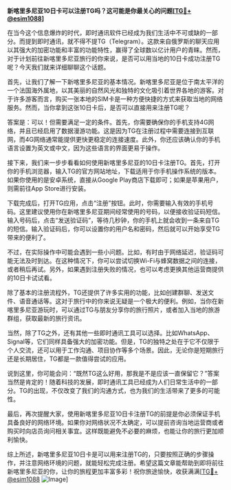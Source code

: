 **新喀里多尼亚10日卡可以注册TG吗？这可能是你最关心的问题[[TG💪+ @esim1088](https://t.me/s/esim1088)]**

在当今这个信息爆炸的时代，即时通讯软件已经成为我们生活中不可或缺的一部分。而提到即时通讯，就不得不提TG（Telegram）。这款来自俄罗斯的聊天应用以其强大的加密功能和丰富的功能特性，赢得了全球数以亿计用户的青睐。然而，对于计划前往新喀里多尼亚旅行的你来说，是否可以用当地的10日卡成功注册TG呢？今天我们就来详细聊聊这个话题。

首先，让我们了解一下新喀里多尼亚的基本情况。新喀里多尼亚是位于南太平洋的一个法国海外属地，以其美丽的自然风光和独特的文化吸引着世界各地的游客。对于许多游客而言，购买一张本地的SIM卡是一种方便快捷的方式来获取当地的网络服务。然而，当你拿到这张10日卡后，是否可以直接用来注册TG呢？

答案是：可以！但需要满足一定的条件。首先，你需要确保你的手机支持4G网络，并且已经启用了数据漫游功能。这是因为TG在注册过程中需要连接到互联网，而4G网络通常能提供更快更稳定的连接速度。此外，你还应该确认你的手机语言设置为英文或中文，因为这些语言的界面更易于操作。

接下来，我们来一步步看看如何使用新喀里多尼亚的10日卡注册TG。首先，打开你的手机浏览器，输入TG的官方网站地址，下载适用于你手机操作系统的版本。如果你使用的是安卓系统，直接从Google Play商店下载即可；如果是苹果用户，则需前往App Store进行安装。

下载完成后，打开TG应用，点击“注册”按钮。此时，你需要输入有效的手机号码。这里建议使用你在新喀里多尼亚期间经常使用的号码，以便接收验证码短信。输入号码后，点击“发送验证码”，等待几秒钟，你的手机上就会收到一条来自TG的短信。输入验证码后，你可以设置你的用户名和密码，然后就可以开始享受TG带来的便利了。

不过，在实际操作中可能会遇到一些小问题。比如，有时由于网络延迟，验证码可能无法及时到达。在这种情况下，你可以尝试切换Wi-Fi与蜂窝数据之间的连接，或者稍后再试。另外，如果遇到注册失败的情况，也可以考虑更换其他运营商提供的10日卡试试看。

除了基本的注册流程外，TG还提供了许多实用的功能，比如创建群聊、发送文件、语音通话等。这对于旅行中的你来说无疑是一个极大的便利。例如，当你在新喀里多尼亚游玩时，可以通过TG与朋友分享你的旅行照片，或者加入当地的旅游群组，获取最新的旅行资讯。

当然，除了TG之外，还有其他一些即时通讯工具可以选择。比如WhatsApp、Signal等，它们同样具备强大的加密功能。但是，TG的独特之处在于它不仅限于个人交流，还可以用于工作沟通、项目协作等多个场景。因此，无论你是短期旅行还是长期居住，TG都是一款值得尝试的应用。

说到这里，你可能会问：“既然TG这么好用，那我是不是应该一直保留它？”答案当然是肯定的！随着科技的发展，即时通讯工具已经成为人们日常生活中的一部分。TG的出现，不仅改变了我们的沟通方式，也为我们的生活带来了更多的可能性。

最后，再次提醒大家，使用新喀里多尼亚10日卡注册TG的前提是你必须保证手机具备良好的网络环境。如果你对网络状况不太确定，可以提前咨询当地运营商或者购买时向店员询问相关事宜。这样既能避免不必要的麻烦，也能让你的旅行更加顺利愉快。

综上所述，新喀里多尼亚10日卡是可以用来注册TG的，只要按照正确的步骤操作，并注意网络环境的问题，就能轻松完成注册。希望这篇文章能帮助到即将前往新喀里多尼亚的你，让你的旅程更加丰富多彩！祝你旅途愉快，收获满满[[TG💪+ @esim1088](https://t.me/s/esim1088) ![Image](https://i.postimg.cc/4NQfJmqS/Snipaste-2025-05-13-00-14-12.png)]
